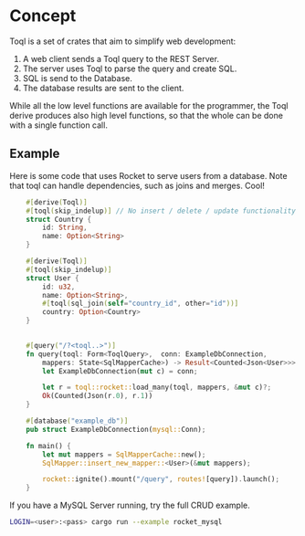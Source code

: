 # Concept

Toql is a set of crates that aim to simplify web development:

1. A web client sends a Toql query to the REST Server.
2. The server uses Toql to parse the query and create SQL.
3. SQL is send to the Database.
4. The database results are sent to the client.

While all the low level functions are available for the programmer, the Toql derive produces also high level functions, so that the whole can be done with a single function call.

## Example

Here is some code that uses Rocket to serve users from a database. Note that toql can handle dependencies, such as joins and merges. Cool!

```rust
	#[derive(Toql)]
	#[toql(skip_indelup)] // No insert / delete / update functionality
	struct Country {
		id: String,
		name: Option<String>
	}

	#[derive(Toql)]
	#[toql(skip_indelup)]
	struct User {
		id: u32,
		name: Option<String>,
		#[toql(sql_join(self="country_id", other="id"))]
		country: Option<Country>
	}

    
	#[query("/?<toql..>")]
	fn query(toql: Form<ToqlQuery>,  conn: ExampleDbConnection, 
		mappers: State<SqlMapperCache>) -> Result<Counted<Json<User>>> {
		let ExampleDbConnection(mut c) = conn;

		let r = toql::rocket::load_many(toql, mappers, &mut c)?;
		Ok(Counted(Json(r.0), r.1))
	}

	#[database("example_db")]
	pub struct ExampleDbConnection(mysql::Conn);

	fn main() {
		let mut mappers = SqlMapperCache::new();
		SqlMapper::insert_new_mapper::<User>(&mut mappers);

		rocket::ignite().mount("/query", routes![query]).launch();
	}
```

If you have a MySQL Server running, try the full CRUD example.

```bash
LOGIN=<user>:<pass> cargo run --example rocket_mysql
```


